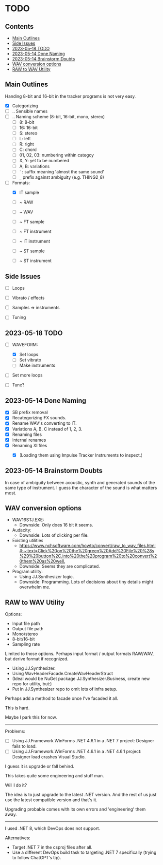 TODO
====

<h2>Contents</h2>

- [Main Outlines](#main-outlines)
- [Side Issues](#side-issues)
- [2023-05-18 TODO](#2023-05-18-todo)
- [2023-05-14 Done Naming](#2023-05-14-done-naming)
- [2023-05-14 Brainstorm Doubts](#2023-05-14-brainstorm-doubts)
- [WAV conversion options](#wav-conversion-options)
- [RAW to WAV Utility](#raw-to-wav-utility)

Main Outlines
-------------

Handing 8-bit and 16-bit in the tracker programs is not very easy.

- [x] Categorizing
- [ ] .. Sensible names
- [ ] .. Naming scheme (8-bit, 16-bit, mono, stereo)
    - [ ] 8: 8-bit
    - [ ] 16: 16-bit
    - [ ] S: stereo
    - [ ] L: left 
    - [ ] R: right
    - [ ] C: chord
    - [ ] 01, 02, 03: numbering within categoy
    - [ ] X, Y: yet to be numbered
    - [ ] A, B: variations
    - [ ] ' : suffix meaning 'almost the same sound'
    - [ ] _ prefix against ambiguity (e.g. THING2_8)
-  [ ] Formats:
    - [x] IT sample
    - [ ] ~ RAW
    - [ ] ~ WAV
    - [ ] ~ FT sample
    - [ ] ~ FT instrument
    - [ ] ~ IT instrument
    - [ ] ~ ST sample
    - [ ] ~ ST instrument


Side Issues
-----------

- [ ] Loops
- [ ] Vibrato / effects
- [ ] Samples => instruments
- [ ] Tuning


2023-05-18 TODO
---------------

- [ ] WAVEFORM: 
    - [x] Set loops
    - [ ] Set vibrato
    - [ ] Make instruments
- [ ] Set more loops
- [ ] Tune?


2023-05-14 Done Naming
----------------------

- [x] SB prefix removal
- [x] Recategorizing FX sounds.
- [x] Rename WAV's converting to IT.
- [x] Variations A, B, C instead of 1, 2, 3.
- [x] Renaming files
- [x] Internal renames
- [x] Renaming XI files
    - [x] (Loading them using Impulse Tracker Instruments to inspect.)


2023-05-14 Brainstorm Doubts
----------------------------

In case of ambiguity between acoustic, synth and generated sounds of the same type of instrument. I guess the character of the sound is what matters most.


WAV conversion options
----------------------

- WAV16STJ.EXE:
    - Downside: Only does 16 bit it seems.
- Audacity:
    - Downside: Lots of clicking per file.
- Existing utilities
    - <https://www.nchsoftware.com/howto/convert/raw_to_wav_files.html#:~:text=Click%20on%20the%20green%20Add%20File%20%28s%29%20button%2C,into%20the%20program%20to%20convert%20them%20as%20well.>
    - Downside: Seems they are complicated.
- Program utility:
    - Using JJ.Synthesizer logic.
    - Downside: Programming. Lots of decisions about tiny details might overwhelm me.


RAW to WAV Utility
------------------

Options:

- Input file path
- Output file path
- Mono/stereo
- 8-bit/16-bit
- Sampling rate

Limited to those options. Perhaps input format / output formats RAW/WAV, but derive format if recognized.

- Using JJ.Synthesizer.
- Using WavHeaderFacade.CreateWavHeaderStruct
- (Ideal would be NuGet package JJ.Synthesizer.Business, create new repo for utility, but:)
- Put in JJ.Synthesizer repo to omit lots of infra setup.

Perhaps add a method to facade once I've facaded it all.

This is hard.

Maybe I park this for now.

----

Problems:

- [ ] Using JJ.Framework.WinForms .NET 4.6.1 in a .NET 7 project: Designer fails to load.
- [ ] Using JJ.Framework.WinForms .NET 4.6.1 in a .NET 4.6.1 project: Designer load crashes Visual Studio.

I guess it is upgrade or fall behind.

This takes quite some engineering and stuff man.

Will I do it?

The idea is to just upgrade to the latest .NET version.
And the rest of us just use the latest compatible version and that's it.

Upgrading probable comes with its own errors and 'engineering' them away.

-----

I used .NET 8, which DevOps does not support.

Alternatives:

- Target .NET 7 in the csproj files after all.
- Use a different DevOps build task to targeting .NET 7 specifically (trying to follow ChatGPT's tip).

